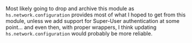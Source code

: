 Most likely going to drop and archive this module as `hs.network.configuration` provides most of what I hoped to get from this module, unless we add support for Super-User authentication at some point... and even then, with proper wrappers, I think updating `hs.network.configuration` would probably be more reliable.
